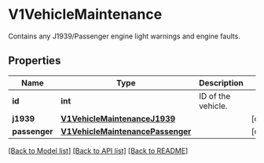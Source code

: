 # V1VehicleMaintenance

Contains any J1939/Passenger engine light warnings and engine faults.
## Properties
Name | Type | Description | Notes
------------ | ------------- | ------------- | -------------
**id** | **int** | ID of the vehicle. | 
**j1939** | [**V1VehicleMaintenanceJ1939**](V1VehicleMaintenanceJ1939.md) |  | [optional] 
**passenger** | [**V1VehicleMaintenancePassenger**](V1VehicleMaintenancePassenger.md) |  | [optional] 

[[Back to Model list]](../README.md#documentation-for-models) [[Back to API list]](../README.md#documentation-for-api-endpoints) [[Back to README]](../README.md)


